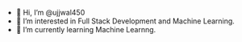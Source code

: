 - 👋 Hi, I’m @ujjwal450
- 👀 I’m interested in Full Stack Development and Machine Learning.
- 🌱 I’m currently learning Machine Learnng.

<!---
ujjwal450/ujjwal450 is a ✨ special ✨ repository because its `README.md` (this file) appears on your GitHub profile.
You can click the Preview link to take a look at your changes.
--->
